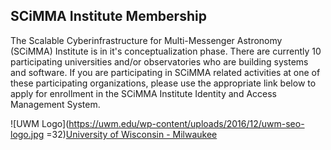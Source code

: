 ## SCiMMA Institute Membership
The Scalable Cyberinfrastructure for Multi-Messenger Astronomy (SCiMMA) Institute is in it's conceptualization phase. There are currently 10 participating universities and/or observatories who are building systems and software. If you are participating in SCiMMA related activities at one of these participating organizations, please use the appropriate link below to apply for enrollment in the SCiMMA Institute Identity and Access Management System.

![UWM Logo](https://uwm.edu/wp-content/uploads/2016/12/uwm-seo-logo.jpg =32)[University of Wisconsin - Milwaukee](https://registry.scimma.org/registry/co_petitions/start/coef:29)
